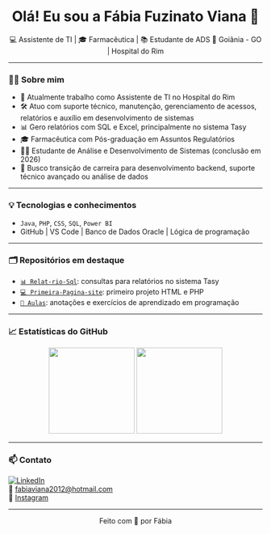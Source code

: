 <h1 align="center">Olá! Eu sou a Fábia Fuzinato Viana 👋</h1>

<p align="center">
💻 Assistente de TI | 🎓 Farmacêutica | 📚 Estudante de ADS  
📍 Goiânia - GO | Hospital do Rim  
</p>

---

### 👩‍💼 Sobre mim

- 💼 Atualmente trabalho como Assistente de TI no Hospital do Rim
- 🛠 Atuo com suporte técnico, manutenção, gerenciamento de acessos, relatórios e auxílio em desenvolvimento de sistemas
- 📊 Gero relatórios com SQL e Excel, principalmente no sistema Tasy
- 🎓 Farmacêutica com Pós-graduação em Assuntos Regulatórios
- 👩‍💻 Estudante de Análise e Desenvolvimento de Sistemas (conclusão em 2026)
- 🎯 Busco transição de carreira para desenvolvimento backend, suporte técnico avançado ou análise de dados

---

### 💡 Tecnologias e conhecimentos

- `Java`, `PHP`, `CSS`, `SQL`, `Power BI`
- GitHub | VS Code | Banco de Dados Oracle | Lógica de programação

---

### 🗂️ Repositórios em destaque

- [`📊 Relat-rio-Sql`](https://github.com/fabiabf/Relat-rio-Sql): consultas para relatórios no sistema Tasy
- [`💻 Primeira-Pagina-site`](https://github.com/fabiabf/Primeira-Pagina-site): primeiro projeto HTML e PHP
- [`📘 Aulas`](https://github.com/fabiabf/aulas): anotações e exercícios de aprendizado em programação

---

### 📈 Estatísticas do GitHub

<div align="center">
  <img height="170" src="https://github-readme-stats.vercel.app/api?username=fabiabf&show_icons=true&theme=radical" />
  <img height="170" src="https://github-readme-stats.vercel.app/api/top-langs/?username=fabiabf&layout=compact&theme=radical" />
</div>

---

### 📫 Contato

[![LinkedIn](https://img.shields.io/badge/LinkedIn-Fábia%20Fuzinato-blue?style=flat&logo=linkedin)](https://www.linkedin.com/in/fábia-fuzinato)  
📧 fabiaviana2012@hotmail.com  
📸 [Instagram](https://www.instagram.com/fabiafuzinatoviana?igsh=MXhxaXBkNmtmdXJobA==)


---

<p align="center">
Feito com 💙 por Fábia
</p>
